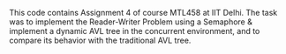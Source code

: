 This code contains Assignment 4 of course MTL458 at IIT Delhi.
The task was to implement the Reader-Writer Problem using a Semaphore & implement a dynamic AVL tree in the concurrent environment, and to compare its behavior with the traditional AVL tree.
